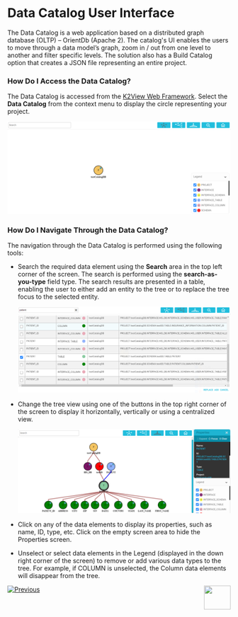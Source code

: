 # Data Catalog User Interface

The Data Catalog is a web application based on a distributed graph database (OLTP) – OrientDb (Apache 2). The catalog's UI enables the users to move through a data model’s graph, zoom in / out from one level to another and filter specific levels. The solution also has a Build Catalog option that creates a JSON file representing an entire project.

### How Do I Access the Data Catalog?

The Data Catalog is accessed from the [K2View Web Framework](/articles/30_web_framework/01_web_framework_overview.md). Select the **Data Catalog** from the context menu to display the circle representing your project. 

![image](images/33_02_proj.PNG)

### How Do I Navigate Through the Data Catalog?

The navigation through the Data Catalog is performed using the following tools:

* Search the required data element using the **Search** area in the top left corner of the screen. The search is performed using the **search-as-you-type** field type. The search results are presented in a table, enabling the user to either add an entity to the tree or to replace the tree focus to the selected entity.

  ![image](images/33_02_search.PNG)

* Change the tree view using one of the buttons in the top right corner of the screen to display it horizontally, vertically or using a centralized view. 

  ![image](images/33_02_view.PNG)

* Click on any of the data elements to display its properties, such as name, ID, type, etc. Click on the empty screen area to hide the Properties screen.

* Unselect or select data elements in the Legend (displayed in the down right corner of the screen) to remove or add various data types to the tree. For example, if COLUMN is unselected, the Column data elements will disappear from the tree.

[![Previous](/articles/images/Previous.png)](01_data_catalog_overview.md)[<img align="right" width="60" height="54" src="/articles/images/Next.png">](xxx.md) 